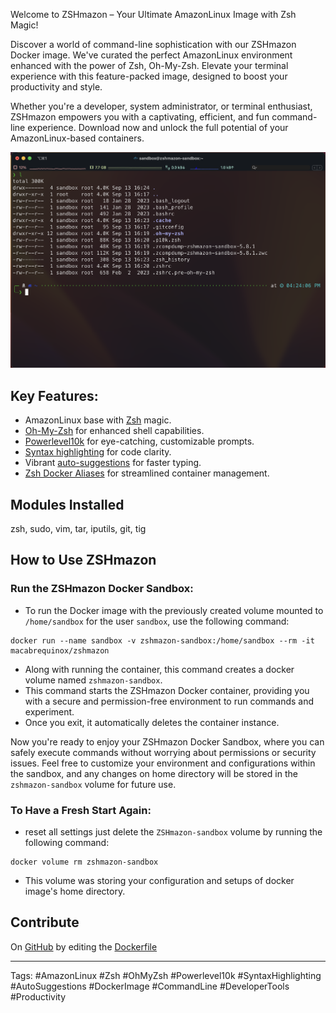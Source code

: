 Welcome to ZSHmazon – Your Ultimate AmazonLinux Image with Zsh Magic!

Discover a world of command-line sophistication with our ZSHmazon Docker image. We've curated the perfect AmazonLinux environment enhanced with the power of Zsh, Oh-My-Zsh. Elevate your terminal experience with this feature-packed image, designed to boost your productivity and style.

Whether you're a developer, system administrator, or terminal enthusiast, ZSHmazon empowers you with a captivating, efficient, and fun command-line experience. Download now and unlock the full potential of your AmazonLinux-based containers.

<img src="https://raw.githubusercontent.com/snigdhasjg/docker-images/main/zshmazon/docs/terminal.png" width="512" alt="Terminal Example">

## Key Features:

- AmazonLinux base with [Zsh](https://en.wikipedia.org/wiki/Z_shell) magic.
- [Oh-My-Zsh](https://ohmyz.sh) for enhanced shell capabilities.
- [Powerlevel10k](https://github.com/romkatv/powerlevel10k) for eye-catching, customizable prompts.
- [Syntax highlighting](https://github.com/zsh-users/zsh-syntax-highlighting) for code clarity.
- Vibrant [auto-suggestions](https://github.com/zsh-users/zsh-autosuggestions) for faster typing.
- [Zsh Docker Aliases](https://github.com/akarzim/zsh-docker-aliases) for streamlined container management.

## Modules Installed
zsh, sudo, vim, tar, iputils, git, tig

## How to Use ZSHmazon

### Run the ZSHmazon Docker Sandbox:
- To run the Docker image with the previously created volume mounted to `/home/sandbox` for the user `sandbox`, use the following command:
```shell
docker run --name sandbox -v zshmazon-sandbox:/home/sandbox --rm -it macabrequinox/zshmazon
```
- Along with running the container, this command creates a docker volume named `zshmazon-sandbox`.
- This command starts the ZSHmazon Docker container, providing you with a secure and permission-free environment to run commands and experiment.
- Once you exit, it automatically deletes the container instance.

Now you're ready to enjoy your ZSHmazon Docker Sandbox, where you can safely execute commands without worrying about permissions or security issues. 
Feel free to customize your environment and configurations within the sandbox, and any changes on home directory will be stored in the `zshmazon-sandbox` volume for future use.

### To Have a Fresh Start Again:
- reset all settings just delete the `ZSHmazon-sandbox` volume by running the following command:
```shell
docker volume rm zshmazon-sandbox
```
- This volume was storing your configuration and setups of docker image's home directory.

## Contribute
On [GitHub](https://github.com/snigdhasjg/docker-images/tree/main/zshmazon) by editing the [Dockerfile](https://github.com/snigdhasjg/docker-images/tree/main/zshmazon/Dockerfile)

---
Tags: #AmazonLinux #Zsh #OhMyZsh #Powerlevel10k #SyntaxHighlighting #AutoSuggestions #DockerImage #CommandLine #DeveloperTools #Productivity